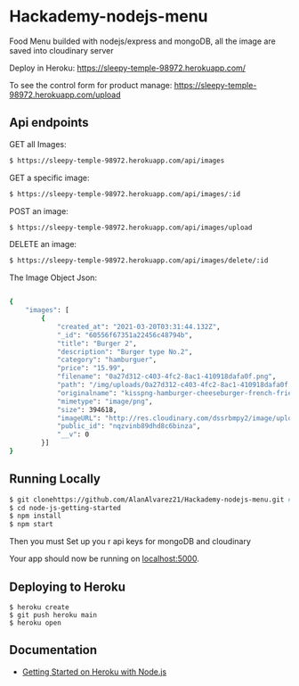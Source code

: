 # Hackademy-nodejs-menu
Food Menu builded with nodejs/express and mongoDB, all the image are saved into cloudinary server


Deploy in Heroku:
https://sleepy-temple-98972.herokuapp.com/

To see the control form for product manage:
https://sleepy-temple-98972.herokuapp.com/upload


## Api endpoints

GET all Images: 
```sh
$ https://sleepy-temple-98972.herokuapp.com/api/images
```
GET a specific image: 
```sh
$ https://sleepy-temple-98972.herokuapp.com/api/images/:id
```
POST an image: 
```sh
$ https://sleepy-temple-98972.herokuapp.com/api/images/upload
```
DELETE an image: 
```sh
$ https://sleepy-temple-98972.herokuapp.com/api/images/delete/:id
```

The Image Object Json:
```sh

{
    "images": [
        {
            "created_at": "2021-03-20T03:31:44.132Z",
            "_id": "60556f67351a22456c48794b",
            "title": "Burger 2",
            "description": "Burger type No.2",
            "category": "hamburguer",
            "price": "15.99",
            "filename": "0a27d312-c403-4fc2-8ac1-410918dafa0f.png",
            "path": "/img/uploads/0a27d312-c403-4fc2-8ac1-410918dafa0f.png",
            "originalname": "kisspng-hamburger-cheeseburger-french-fries-big-n-tasty-m-frit-hamburger-5b4e0f5ddd1ab3.3580029215318423979057 (2).png",
            "mimetype": "image/png",
            "size": 394618,
            "imageURL": "http://res.cloudinary.com/dssrbmpy2/image/upload/v1616211817/nqzvinb89dhd8c6binza.png",
            "public_id": "nqzvinb89dhd8c6binza",
            "__v": 0
        }]
}
```

## Running Locally

```sh
$ git clonehttps://github.com/AlanAlvarez21/Hackademy-nodejs-menu.git # or clone your own fork
$ cd node-js-getting-started
$ npm install
$ npm start
```

Then you must Set up you r api keys for mongoDB and cloudinary

Your app should now be running on [localhost:5000](http://localhost:5000/).

## Deploying to Heroku

```
$ heroku create
$ git push heroku main
$ heroku open
```


## Documentation


- [Getting Started on Heroku with Node.js](https://devcenter.heroku.com/articles/getting-started-with-nodejs)

